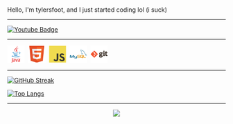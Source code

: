<img src="https://komarev.com/ghpvc/?username=tylersfoot&style=flat-square&color=red" alt=""/>

Hello, I'm tylersfoot, and I just started coding lol (i suck)

---

<div id="badges">
  <a href="https://www.youtube.com/channel/UCvFAU9F9sUAJVRWX8Gk9YiA">
    <img src="https://img.shields.io/badge/YouTube-red?style=for-the-badge&logo=youtube&logoColor=white" alt="Youtube Badge"/>
  </a>
</div>

---

<div>
  <img src="https://github.com/devicons/devicon/blob/master/icons/java/java-original-wordmark.svg" title="Java" alt="Java" width="40" height="40"/>&nbsp;
  <img src="https://github.com/devicons/devicon/blob/master/icons/html5/html5-original.svg" title="HTML5" alt="HTML" width="40" height="40"/>&nbsp;
  <img src="https://github.com/devicons/devicon/blob/master/icons/javascript/javascript-original.svg" title="JavaScript" alt="JavaScript" width="40" height="40"/>&nbsp;
  <img src="https://github.com/devicons/devicon/blob/master/icons/mysql/mysql-original-wordmark.svg" title="MySQL"  alt="MySQL" width="40" height="40"/>&nbsp;
  <img src="https://github.com/devicons/devicon/blob/master/icons/git/git-original-wordmark.svg" title="Git" **alt="Git" width="40" height="40"/>
</div>

---

[![GitHub Streak](http://github-readme-streak-stats.herokuapp.com?user=tylersfoot&theme=dark&background=000000)](https://git.io/streak-stats)

[![Top Langs](https://github-readme-stats.vercel.app/api/top-langs/?username=tylersfoot&layout=compact&theme=vision-friendly-dark)](https://github.com/anuraghazra/github-readme-stats)

---

<div id="header" align="center">
  <a href="https://www.google.com/search?q=big+buff+beefy+men&rlz=1C1GCEA_enUS1025US1025&source=lnms&tbm=isch&sa=X&ved=2ahUKEwiWjoXmnrj6AhVVIn0KHY9SB30Q_AUoAXoECAEQAw&biw=1366&bih=625">
    <img src="https://c.tenor.com/RXfkIRCYSzgAAAAC/hog-boar-emoji-mindblown-mind-blown-slideshow-meme.gif" width="100"/>
  </a>
</div>
